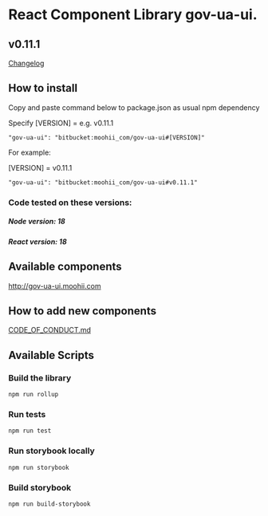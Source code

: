 # React Component Library gov-ua-ui.

## v0.11.1

[Changelog](Changelog.md)

## How to install

Copy and paste command below to package.json as usual npm dependency

Specify [VERSION] = e.g. v0.11.1

```
"gov-ua-ui": "bitbucket:moohii_com/gov-ua-ui#[VERSION]"
```

For example:

[VERSION] = v0.11.1

```
"gov-ua-ui": "bitbucket:moohii_com/gov-ua-ui#v0.11.1"
```

### Code tested on these versions:

##### Node version: 18

##### React version: 18

## Available components

http://gov-ua-ui.moohii.com

## How to add new components

[CODE_OF_CONDUCT.md](CODE_OF_CONDUCT.md)

## Available Scripts

### Build the library

```
npm run rollup
```

### Run tests

```
npm run test
```

### Run storybook locally

```
npm run storybook
```

### Build storybook

```
npm run build-storybook
```

